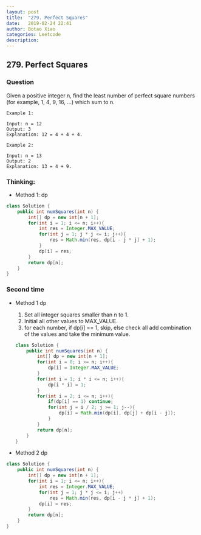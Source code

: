 ```yaml
---
layout: post
title:  "279. Perfect Squares"
date:   2019-02-24 22:41
author: Botao Xiao
categories: Leetcode
description:
---
```

## 279. Perfect Squares

### Question
Given a positive integer n, find the least number of perfect square numbers (for example, 1, 4, 9, 16, ...) which sum to n.

```
Example 1:

Input: n = 12
Output: 3
Explanation: 12 = 4 + 4 + 4.

Example 2:

Input: n = 13
Output: 2
Explanation: 13 = 4 + 9.
```

### Thinking:
* Method 1: dp

```Java
class Solution {
    public int numSquares(int n) {
        int[] dp = new int[n + 1];
        for(int i = 1; i <= n; i++){
            int res = Integer.MAX_VALUE;
            for(int j = 1; j * j <= i; j++){
                res = Math.min(res, dp[i - j * j] + 1);
            }
            dp[i] = res;
        }
        return dp[n];
    }
}
```

### Second time
* Method 1 dp
  1. Set all integer squares smaller than n to 1.
  2. Initial all other values to MAX_VALUE.
  3. for each number, if dp[i] == 1, skip, else check all add combination of the values and take the minimum value.
  ```Java
  class Solution {
      public int numSquares(int n) {
          int[] dp = new int[n + 1];
          for(int i = 0; i <= n; i++){
              dp[i] = Integer.MAX_VALUE;
          }
          for(int i = 1; i * i <= n; i++){
              dp[i * i] = 1;
          }
          for(int i = 2; i <= n; i++){
              if(dp[i] == 1) continue;
              for(int j = i / 2; j >= 1; j--){
                  dp[i] = Math.min(dp[i], dp[j] + dp[i - j]);
              }
          }
          return dp[n];
      }
  }
  ```

* Method 2 dp
```Java
class Solution {
    public int numSquares(int n) {
        int[] dp = new int[n + 1];
        for(int i = 1; i <= n; i++){
            int res = Integer.MAX_VALUE;
            for(int j = 1; j * j <= i; j++)
                res = Math.min(res, dp[i - j * j] + 1);
            dp[i] = res;
        }
        return dp[n];
    }
}
```
